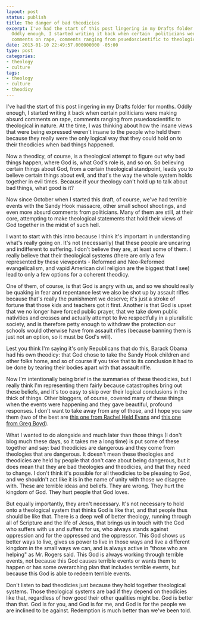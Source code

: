 ```yaml
---
layout: post
status: publish
title: The danger of bad theodicies
excerpt: I've had the start of this post lingering in my Drafts folder for months.
  Oddly enough, I started writing it back when certain  politicians were making absurd
  comments on rape, comments ranging from psuedoscientific to theological in nature.
date: 2013-01-10 22:49:57.000000000 -05:00
type: post
categories:
- theology
- culture
tags:
- theology
- culture
- theodicy
---
```

<p>I've had the start of this post lingering in my Drafts folder for months. Oddly enough, I started writing it back when certain  politicians were making absurd comments on rape, comments ranging from psuedoscientific to theological in nature. At the time, I was thinking about how the insane views that were being expressed weren't insane to the people who held them because they really were the only logical way that they could hold on to their theodicies when bad things happened.</p>

<p>Now a theodicy, of course, is a theological attempt to figure out why bad things happen, where God is, what God's role is, and so on. So believing certain things about God, from a certain theological standpoint, leads you to believe certain things about evil, and that's the way the whole system holds together in evil times. Because if your theology can't hold up to talk about bad things, what good is it?</p>

<p>Now since October when I started this draft, of course, we've had terrible events with the Sandy Hook massacre, other small school shootings, and even more absurd comments from politicians. Many of them are still, at their core, attempting to make theological statements that hold their views of God together in the midst of such hell.</p>

<p>I want to start with this intro because I think it's important in understanding what's really going on. It's not (necessarily) that these people are uncaring and indifferent to suffering. I don't believe they are, at least some of them. I really believe that their theological systems (there are only a few represented by these viewpoints - Reformed and Neo-Reformed evangelicalism, and vapid American civil religion are the biggest that I see) lead to only a few options for a coherent theodicy.</p>

<p>One of them, of course, is that God is angry with us, and so we should really be quaking in fear and repentance lest we also be shot up by assault rifles because that's really the punishment we deserve; it's just a stroke of fortune that those kids and teachers got it first. Another is that God is upset that we no longer have forced public prayer, that we take down public nativities and crosses and actually attempt to live respectfully in a pluralistic society, and is therefore petty enough to withdraw the protection our schools would otherwise have from assault rifles (because banning them is just not an option, so it must be God's will).</p>

<p>Lest you think I'm saying it's only Republicans that do this, Barack Obama had his own theodicy: that God chose to take the Sandy Hook children and other folks home, and so of course if you take that to its conclusion it had to be done by tearing their bodies apart with that assault rifle.</p>

<p>Now I'm intentionally being brief in the summaries of these theodicies, but I really think I'm representing them fairly because catastrophes bring out these beliefs, and it's too easy to skip over their logical conclusions in the thick of things. Other bloggers, of course, covered many of these things when the events were happening and they gave beautiful, profound responses. I don't want to take away from any of those, and I hope you saw them (two of the best are <a href="http://rachelheldevans.com/blog/god-kept-out">this one from Rachel Held Evans</a> and <a href="http://reknew.org/2012/12/grieving-with-the-god-who-pulled-the-trigger/">this one from Greg Boyd</a>).</p>

<p>What I wanted to do alongside and much later than those things (I don't blog much these days, so it takes me a long time) is put some of these together and say: bad theodicies are dangerous and they come from theologies that are dangerous. It doesn't mean these theologies and theodicies are held by people that don't care about being dangerous, but it does mean that they are bad theologies and theodicies, and that they need to change. I don't think it's possible for all theodicies to be pleasing to God, and we shouldn't act like it is in the name of unity with those we disagree with. These are terrible ideas and beliefs. They are wrong. They hurt the kingdom of God. They hurt people that God loves.</p>

<p>But equally importantly, they aren't necessary. It's not necessary to hold onto a theological system that thinks God is like that, and that people thus should be like that. There is a deep well of better theology, running through all of Scripture and the life of Jesus, that brings us in touch with the God who suffers with us and suffers for us, who always stands against oppression and for the oppressed and the oppressor. This God shows us better ways to live, gives us power to live in those ways and live a different kingdom in the small ways we can, and is always active in "those who are helping" as Mr. Rogers said. This God is always working through terrible events, not because this God causes terrible events or wants them to happen or has some overarching plan that includes terrible events, but because this God is able to redeem terrible events.</p>

<p>Don't listen to bad theodicies just because they hold together theological systems. Those theological systems are bad if they depend on theodicies like that, regardless of how good their other qualities might be. God is better than that. God is for you, and God is for me, and God is for the people we are inclined to be against. Redemption is much better than we've been told.</p>
